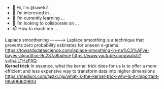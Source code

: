 - 👋 Hi, I’m @swetu1
- 👀 I’m interested in ...
- 🌱 I’m currently learning ...
- 💞️ I’m looking to collaborate on ...
- 📫 How to reach me ...

<!---
swetu1/swetu1 is a ✨ special ✨ repository because its `README.md` (this file) appears on your GitHub profile.
You can click the Preview link to take a look at your changes.



--->
Laplace smoothening -----> Laplace smoothing is a technique that prevents zero probability estimates for unseen n-grams.
https://towardsdatascience.com/laplace-smoothing-in-na%C3%AFve-bayes-algorithm-9c237a8bdece
https://www.youtube.com/watch?v=IhJlLTHzPXQ  
**Kernel trick**
In essence, what the kernel trick does for us is to offer a more efficient and less expensive way to transform data into higher dimensions
https://medium.com/@zxr.nju/what-is-the-kernel-trick-why-is-it-important-98a98db0961d
